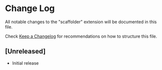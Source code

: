# Change Log
All notable changes to the "scaffolder" extension will be documented in this file.

Check [Keep a Changelog](http://keepachangelog.com/) for recommendations on how to structure this file.

## [Unreleased]
- Initial release